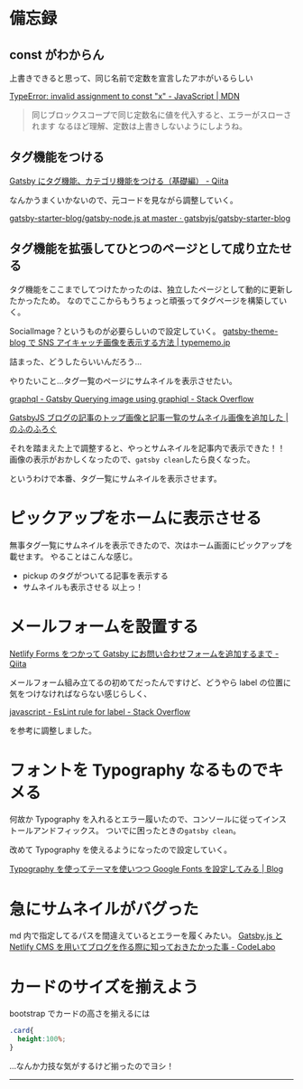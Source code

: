 # 備忘録

## const がわからん

上書きできると思って、同じ名前で定数を宣言したアホがいるらしい

[TypeError: invalid assignment to const "x" \- JavaScript \| MDN](https://developer.mozilla.org/ja/docs/Web/JavaScript/Reference/Errors/Invalid_const_assignment)

> 同じブロックスコープで同じ定数名に値を代入すると、エラーがスローされます
> なるほど理解、定数は上書きしないようにしようね。

## タグ機能をつける

[Gatsby にタグ機能、カテゴリ機能をつける（基礎編） \- Qiita](https://qiita.com/yoshiki-0428/items/71d80713ffc264cf40f1#3-%E3%82%BF%E3%82%B0%E3%83%9A%E3%83%BC%E3%82%B8%E3%83%86%E3%83%B3%E3%83%97%E3%83%AC%E3%83%BC%E3%83%88%E3%82%92%E4%BD%9C%E6%88%90%E3%81%99%E3%82%8Btagtag)

なんかうまくいかないので、元コードを見ながら調整していく。

[gatsby\-starter\-blog/gatsby\-node\.js at master · gatsbyjs/gatsby\-starter\-blog](https://github.com/gatsbyjs/gatsby-starter-blog/blob/master/gatsby-node.js)

## タグ機能を拡張してひとつのページとして成り立たせる

タグ機能をここまでしてつけたかったのは、独立したページとして動的に更新したかったため。
なのでここからもうちょっと頑張ってタグページを構築していく。

SocialImage？というものが必要らしいので設定していく。
[gatsby\-theme\-blog で SNS アイキャッチ画像を表示する方法 \| typememo\.jp](https://typememo.jp/tech/gatsby-theme-blog-how-to-enable-social-image/)

詰まった、どうしたらいいんだろう…

やりたいこと…タグ一覧のページにサムネイルを表示させたい。

[graphql \- Gatsby Querying image using graphiql \- Stack Overflow](https://stackoverflow.com/questions/62263308/gatsby-querying-image-using-graphiql)

[GatsbyJS ブログの記事のトップ画像と記事一覧のサムネイル画像を追加した \| のふのふろぐ](https://rpf-noblog.com/2020-05-10/gatsby-hero/)

それを踏まえた上で調整すると、やっとサムネイルを記事内で表示できた！！
画像の表示がおかしくなったので、`gatsby clean`したら良くなった。

というわけで本番、タグ一覧にサムネイルを表示させます。

# ピックアップをホームに表示させる

無事タグ一覧にサムネイルを表示できたので、次はホーム画面にピックアップを載せます。
やることはこんな感じ。

- pickup のタグがついてる記事を表示する
- サムネイルも表示させる
  以上っ！

# メールフォームを設置する

[Netlify Forms をつかって Gatsby にお問い合わせフォームを追加するまで \- Qiita](https://qiita.com/hiropy0123/items/2e8d14ea66b78ab64847)

メールフォーム組み立てるの初めてだったんですけど、どうやら label の位置に気をつけなければならない感じらしく、

[javascript \- EsLint rule for label \- Stack Overflow](https://stackoverflow.com/questions/54446655/eslint-rule-for-label)

を参考に調整しました。

# フォントを Typography なるものでキメる

何故か Typography を入れるとエラー履いたので、コンソールに従ってインストールアンドフィックス。
ついでに困ったときの`gatsby clean`。

改めて Typography を使えるようになったので設定していく。

[Typography を使ってテーマを使いつつ Google Fonts を設定してみる \| Blog](https://dotgirl.net/2020/02/12/typography-google-fonts/)

# 急にサムネイルがバグった

md 内で指定してるパスを間違えているとエラーを履くみたい。
[Gatsby\.js と Netlify CMS を用いてブログを作る際に知っておきたかった事 \- CodeLabo](https://codelabo.com/posts/20200329163855)

# カードのサイズを揃えよう

bootstrap でカードの高さを揃えるには

```css:title=style.css
.card{
  height:100%;
}
```

…なんか力技な気がするけど揃ったのでヨシ！

---
